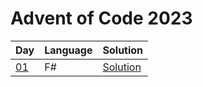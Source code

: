 # Advent of Code 2023

| Day | Language | Solution |
| --- | -------- | -------- |
| [01](https://adventofcode.com/2023/day/01) | F# | [Solution](./01) |
